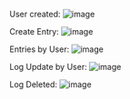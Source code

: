 User created:
![image](https://user-images.githubusercontent.com/80473940/122451313-fd233b80-cf75-11eb-8e0c-7a46cedffb8a.png)

Create Entry:
![image](https://user-images.githubusercontent.com/80473940/122451383-10360b80-cf76-11eb-8379-dc66202fc903.png)

Entries by User:
![image](https://user-images.githubusercontent.com/80473940/122451419-1c21cd80-cf76-11eb-999c-912c6b475e24.png)

Log Update by User:
![image](https://user-images.githubusercontent.com/80473940/122451440-2643cc00-cf76-11eb-9a84-9f47270f39de.png)

Log Deleted:
![image](https://user-images.githubusercontent.com/80473940/122451458-2c39ad00-cf76-11eb-8fa5-fd4637b82326.png)
